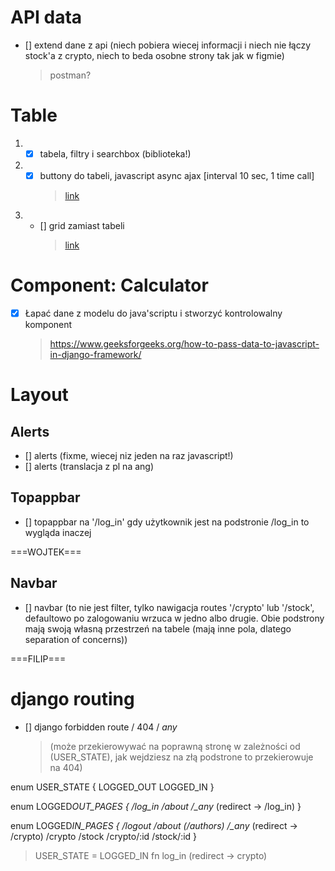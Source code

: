 # API data

- [] extend dane z api (niech pobiera wiecej informacji i niech nie łączy stock'a z crypto, niech to beda osobne strony tak jak w figmie)
  > postman?

# Table

1. - [x] tabela, filtry i searchbox (biblioteka!)
2. - [x] buttony do tabeli, <make update> javascript async ajax [interval 10 sec, 1 time call]
     > [link](https://openbase.com/categories/python/best-django-table-packages?vs=django-jinja-knockout%2Cdjango-ajax-datatable%2Cdjango-tables2)
3. - [] grid zamiast tabeli
     > <!-- TODO rozwiaznie obrazkow i propertisow w tabeli -->
     >
     > [link](https://stackoverflow.com/questions/9961046/django-template-displaying-images-in-table)

# Component: Calculator

- [x] Łapać dane z modelu do java'scriptu i stworzyć kontrolowalny komponent
  > https://www.geeksforgeeks.org/how-to-pass-data-to-javascript-in-django-framework/

# Layout

## Alerts

- [] alerts (fixme, wiecej niz jeden na raz javascript!)
- [] alerts (translacja z pl na ang)

## Topappbar

- [] topappbar na '/log_in' gdy użytkownik jest na podstronie /log_in to wygląda inaczej

===WOJTEK===

## Navbar

- [] navbar
  (to nie jest filter, tylko nawigacja routes '/crypto' lub '/stock', defaultowo po zalogowaniu wrzuca w jedno albo drugie. Obie podstrony mają swoją własną przestrzeń na tabele (mają inne pola, dlatego separation of concerns))

===FILIP===

# django routing

- [] django forbidden route / 404 / _any_
  > (może przekierowywać na poprawną stronę w zależności od (USER_STATE), jak wejdziesz na złą podstrone to przekierowuje na 404)

enum USER_STATE {
LOGGED_OUT
LOGGED_IN
}

<!-- TODO: Change route names -->

enum LOGGED*OUT_PAGES {
/log_in
/about
/\_any* (redirect -> /log_in)
}

enum LOGGED*IN_PAGES {
/logout
/about (/authors)
/\_any* (redirect -> /crypto)
/crypto
/stock
/crypto/:id
/stock/:id
}

> USER_STATE = LOGGED_IN
> fn log_in (redirect -> crypto)
